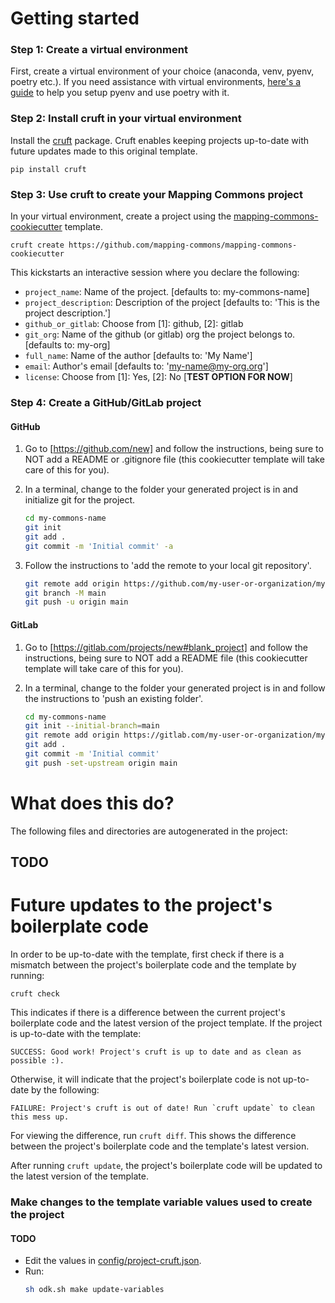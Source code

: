 # Getting started

### Step 1: Create a virtual environment
First, create a virtual environment of your choice (anaconda, venv, pyenv, poetry etc.). If you need assistance with virtual environments, [here's a guide](https://berkeleybop.github.io/best_practice/python_environments) to help you setup pyenv and use poetry with it.

### Step 2: Install cruft in your virtual environment
Install the [cruft](https://github.com/cruft/cruft) package. Cruft enables keeping projects up-to-date with future updates made to this original template.

```
pip install cruft
```

### Step 3: Use cruft to create your Mapping Commons project
In your virtual environment, create a project using the [mapping-commons-cookiecutter](https://github.com/mapping-commons/mapping-commons-cookiecutter) template.

```
cruft create https://github.com/mapping-commons/mapping-commons-cookiecutter
```

This kickstarts an interactive session where you declare the following:
- `project_name`: Name of the project. [defaults to: my-commons-name]
- `project_description`: Description of the project [defaults to: 'This is the project description.']
- `github_or_gitlab`: Choose from [1]: github, [2]: gitlab
- `git_org`: Name of the github (or gitlab) org the project belongs to. [defaults to: my-org]
- `full_name`: Name of the author [defaults to: 'My Name']
- `email`: Author's email [defaults to: 'my-name@my-org.org']
- `license`: Choose from [1]: Yes, [2]: No [**TEST OPTION FOR NOW**]

### Step 4: Create a GitHub/GitLab project

#### GitHub

1. Go to [https://github.com/new] and follow the instructions, being sure to
   NOT add a README or .gitignore file (this cookiecutter template will take
   care of this for you).

2. In a terminal, change to the folder your generated project is in and initialize git for the project.

   ```bash
   cd my-commons-name
   git init
   git add .
   git commit -m 'Initial commit' -a
   ```

3. Follow the instructions to 'add the remote to your local git repository'.

   ```bash
   git remote add origin https://github.com/my-user-or-organization/my-commons-name.git
   git branch -M main
   git push -u origin main
   ```

#### GitLab

1. Go to [https://gitlab.com/projects/new#blank_project] and follow the instructions, being sure to
   NOT add a README file (this cookiecutter template will take
   care of this for you).

2. In a terminal, change to the folder your generated project is in and follow the instructions to 'push an existing folder'.

   ```bash
   cd my-commons-name
   git init --initial-branch=main
   git remote add origin https://gitlab.com/my-user-or-organization/my-commons-name.git
   git add .
   git commit -m 'Initial commit'
   git push -set-upstream origin main
   ```

# What does this do?

The following files and directories are autogenerated in the project:
## TODO


# Future updates to the project's boilerplate code

In order to be up-to-date with the template, first check if there is a mismatch between the project's boilerplate code and the template by running:
```
cruft check
```

This indicates if there is a difference between the current project's boilerplate code and the latest version of the project template. If the project is up-to-date with the template:
```
SUCCESS: Good work! Project's cruft is up to date and as clean as possible :).
```

Otherwise, it will indicate that the project's boilerplate code is not up-to-date by the following:
```
FAILURE: Project's cruft is out of date! Run `cruft update` to clean this mess up.
```

For viewing the difference, run `cruft diff`. This shows the difference between the project's boilerplate code and the template's latest version.

After running `cruft update`, the project's boilerplate code will be updated to the latest version of the template.

### Make changes to the template variable values used to create the project

#### TODO

* Edit the values in [config/project-cruft.json](config/project-cruft.json).
* Run:
    ```bash
    sh odk.sh make update-variables
    ```